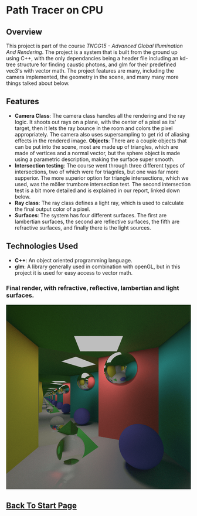 
# Path Tracer on CPU

## Overview
This project is part of the course *TNCG15 - Advanced Global Illumination And Rendering*. The project is a system that is built from the ground up using C++, with the only dependancies being a header file including an kd-tree structure for finding caustic photons, and glm for their predefined vec3's with vector math. The project features are many, including the camera implemented, the geometry in the scene, and many many more things talked about below. 

## Features
- **Camera Class**: The camera class handles all the rendering and the ray logic. It shoots out rays on a plane, with the center of a pixel as its' target, then it lets the ray bounce in the room and colors the pixel appropriately. The camera also uses supersampling to get rid of aliasing effects in the rendered image. 
**Objects**: There are a couple objects that can be put into the scene, most are made up of triangles, which are made of vertices and a normal vector, but the sphere object is made using a parametric description, making the surface super smooth.
- **Intersection testing**: The course went through three different types of intersections, two of which were for triagnles, but one was far more supperior. The more superior option for triangle intersections, which we used, was the möller trumbore intersection test. The second intersection test is a bit more detailed and is explained in our report, linked down below.
- **Ray class**: The ray class defines a light ray, which is used to calculate the final output color of a pixel.
- **Surfaces**: The system has four different surfaces. The first are lambertian surfaces, the second are reflective surfaces, the fifth are refractive surfaces, and finally there is the light sources.

## Technologies Used
- **C++**: An object oriented programming language.  
- **glm**: A library generally used in combination with openGL, but in this project it is used for easy access to vector math. 
### Final render, with refractive, reflective, lambertian and light surfaces. 
![image](../../images/TNCG15/FyrkanHD.png)


## [Back To Start Page](/)

